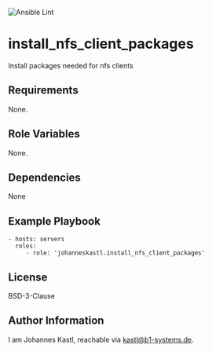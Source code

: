 ![Ansible Lint](https://github.com/johanneskastl/ansible-role-install_nfs_client_packages/workflows/Ansible%20Lint/badge.svg)

install_nfs_client_packages
=========

Install packages needed for nfs clients

Requirements
------------

None.

Role Variables
--------------

None.

Dependencies
------------

None

Example Playbook
----------------

    - hosts: servers
      roles:
         - role: 'johanneskastl.install_nfs_client_packages'

License
-------

BSD-3-Clause

Author Information
------------------

I am Johannes Kastl, reachable via kastl@b1-systems.de.
